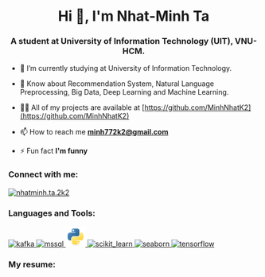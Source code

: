 <h1 align="center">Hi 👋, I'm Nhat-Minh Ta</h1>
<h3 align="center">A student at University of Information Technology (UIT), VNU-HCM.</h3>

- 🏫 I’m currently studying at University of Information Technology.

- 📖 Know about Recommendation System, Natural Language Preprocessing, Big Data, Deep Learning and Machine Learning.

- 👨‍💻 All of my projects are available at [https://github.com/MinhNhatK2](https://github.com/MinhNhatK2)

- 📫 How to reach me **minh772k2@gmail.com**

- ⚡ Fun fact **I'm funny**

<h3 align="left">Connect with me:</h3>
<p align="left">
<a href="https://fb.com/nhatminh.ta.2k2" target="blank"><img align="center" src="https://raw.githubusercontent.com/rahuldkjain/github-profile-readme-generator/master/src/images/icons/Social/facebook.svg" alt="nhatminh.ta.2k2" height="30" width="40" /></a>
</p>

<h3 align="left">Languages and Tools:</h3>
<p align="left"> <a href="https://kafka.apache.org/" target="_blank" rel="noreferrer"> <img src="https://www.vectorlogo.zone/logos/apache_kafka/apache_kafka-icon.svg" alt="kafka" width="40" height="40"/> </a> <a href="https://www.microsoft.com/en-us/sql-server" target="_blank" rel="noreferrer"> <img src="https://www.svgrepo.com/show/303229/microsoft-sql-server-logo.svg" alt="mssql" width="40" height="40"/> </a> <a href="https://www.python.org" target="_blank" rel="noreferrer"> <img src="https://raw.githubusercontent.com/devicons/devicon/master/icons/python/python-original.svg" alt="python" width="40" height="40"/> </a> <a href="https://scikit-learn.org/" target="_blank" rel="noreferrer"> <img src="https://upload.wikimedia.org/wikipedia/commons/0/05/Scikit_learn_logo_small.svg" alt="scikit_learn" width="40" height="40"/> </a> <a href="https://seaborn.pydata.org/" target="_blank" rel="noreferrer"> <img src="https://seaborn.pydata.org/_images/logo-mark-lightbg.svg" alt="seaborn" width="40" height="40"/> </a> <a href="https://www.tensorflow.org" target="_blank" rel="noreferrer"> <img src="https://www.vectorlogo.zone/logos/tensorflow/tensorflow-icon.svg" alt="tensorflow" width="40" height="40"/> </a> </p>

<h3 align="left">My resume:</h3>
<p align="left">
<a href="https://github.com/MinhNhatK2/Resume/blob/main/CV%20-%20T%E1%BA%A1%20Nh%E1%BA%ADt%20Minh%20-%20Data%20Science%20Intern.pdf" target="blank"></a>
</p>
